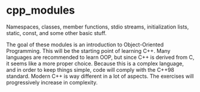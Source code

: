 # cpp_modules
Namespaces, classes, member functions, stdio streams, initialization lists, static, const, and some other basic stuff.

The goal of these modules is an introduction to Object-Oriented Programming.
This will be the starting point of learning C++. Many languages are recommended
to learn OOP, but since C++ is derived from C, it seems like a more proper choice.
Because this is a complex language, and in order to keep things simple, code will
comply with the C++98 standard.
Modern C++ is way different in a lot of aspects. 
The exercises will progressively increase in complexity.
